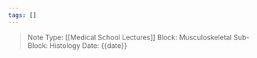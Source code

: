 ```yaml
---
tags: []
---
```


> Note Type: [[Medical School Lectures]]
> Block: Musculoskeletal
> Sub-Block: Histology
> Date: {{date}}